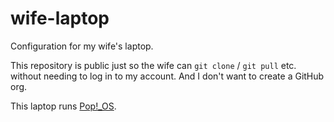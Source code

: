 # wife-laptop

Configuration for my wife's laptop.

This repository is public just so the wife can `git clone` / `git pull` etc. without needing to log in to my account. And I don't want to create a GitHub org.

This laptop runs [Pop!_OS](https://pop.system76.com/).
